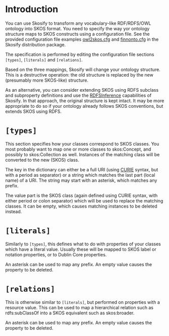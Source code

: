 # Introduction #

You can use Skosify to transform any vocabulary-like RDF/RDFS/OWL ontology into SKOS format. You need to specify the way yor ontology structure maps to SKOS constructs using a configuration file. See the provided configuration file examples [owl2skos.cfg](http://code.google.com/p/skosify/source/browse/trunk/owl2skos.cfg) and [finnonto.cfg](http://code.google.com/p/skosify/source/browse/trunk/finnonto.cfg) in the Skosify distribution package.

The specification is performed by editing the configuration file sections `[types]`, `[literals]` and `[relations]`.

Based on the three mappings, Skosify will change your ontology structure. This is a destructive operation: the old structure is replaced by the new (presumably more SKOS-like) structure.

As an alternative, you can consider extending SKOS using RDFS subclass and subproperty definitions and use the [RDFSInference](RDFSInference.md) capabilities of Skosify. In that approach, the original structure is kept intact. It may be more appropriate to do so if your ontology already follows SKOS conventions, but extends SKOS using RDFS.

# `[types]` #

This section specifies how your classes correspond to SKOS classes. You most probably want to map one or more classes to skos:Concept, and possibly to skos:Collection as well. Instances of the matching class will be converted to the new (SKOS) class.

The key in the dictionary can either be a full URI (using [CURIE](http://www.w3.org/TR/curie/) syntax, but with a period as separator) or a string which matches the last part (local name) of a URI. The string may start with an asterisk, which matches any prefix.

The value part is the SKOS class (again defined using CURIE syntax, with either period or colon separator) which will be used to replace the matching classes. It can be empty, which causes matching instances to be deleted instead.

# `[literals]` #

Similarly to `[types]`, this defines what to do with properties of your classes which have a literal value. Usually these will be mapped to SKOS label or notation properties, or to Dublin Core properties.

An asterisk can be used to map any prefix. An empty value causes the property to be deleted.

# `[relations]` #

This is otherwise similar to `[literals]`, but performed on properties with a resource value. This can be used to map a hierarchical relation such as rdfs:subClassOf into a SKOS equivalent such as skos:broader.

An asterisk can be used to map any prefix. An empty value causes the property to be deleted.